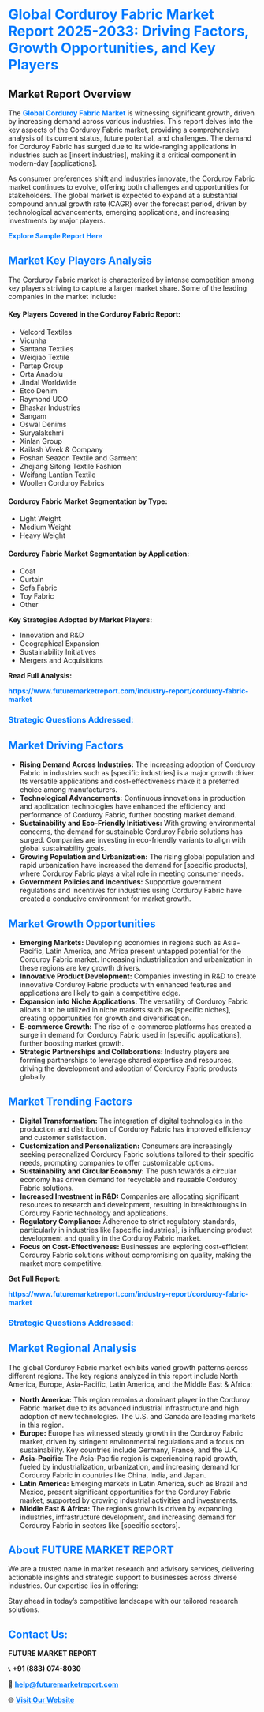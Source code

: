 <h1 style="color: #007BFF;">Global Corduroy Fabric Market Report 2025-2033: Driving Factors, Growth Opportunities, and Key Players</h1>

<section id="overview">
<h2>Market Report Overview</h2>
<p>The <a href="https://www.futuremarketreport.com/industry-report/corduroy-fabric-market" style="color: #007BFF; text-decoration: none;"><strong>Global Corduroy Fabric Market</strong></a> is witnessing significant growth, driven by increasing demand across various industries. This report delves into the key aspects of the Corduroy Fabric market, providing a comprehensive analysis of its current status, future potential, and challenges. The demand for Corduroy Fabric has surged due to its wide-ranging applications in industries such as [insert industries], making it a critical component in modern-day [applications].</p>
<p>As consumer preferences shift and industries innovate, the Corduroy Fabric market continues to evolve, offering both challenges and opportunities for stakeholders. The global market is expected to expand at a substantial compound annual growth rate (CAGR) over the forecast period, driven by technological advancements, emerging applications, and increasing investments by major players.</p>
</section>

<section id="overview">
<p><a href="https://www.futuremarketreport.com/request-sample/reportId=58663" style="color: #007BFF; text-decoration: none;"><strong>Explore Sample Report Here</strong></a></p>
</section>

<section id="key-players">
<h2 style="color: #007BFF;">Market Key Players Analysis</h2>
<p>The Corduroy Fabric market is characterized by intense competition among key players striving to capture a larger market share. Some of the leading companies in the market include:</p>
<h4>Key Players Covered in the Corduroy Fabric Report:</h4>
<ul><li>Velcord Textiles</li><li>Vicunha</li><li>Santana Textiles</li><li>Weiqiao Textile</li><li>Partap Group</li><li>Orta Anadolu</li><li>Jindal Worldwide</li><li>Etco Denim</li><li>Raymond UCO</li><li>Bhaskar Industries</li><li>Sangam</li><li>Oswal Denims</li><li>Suryalakshmi</li><li>Xinlan Group</li><li>Kailash Vivek &amp; Company</li><li>Foshan Seazon Textile and Garment</li><li>Zhejiang Sitong Textile Fashion</li><li>Weifang Lantian Textile</li><li>Woollen Corduroy Fabrics</li></ul>
<h4>Corduroy Fabric Market Segmentation by Type:</h4>
<ul><li>Light Weight</li><li>Medium Weight</li><li>Heavy Weight</li></ul>

<h4>Corduroy Fabric Market Segmentation by Application:</h4>
<ul><li>Coat</li><li>Curtain</li><li>Sofa Fabric</li><li>Toy Fabric</li><li>Other</li></ul>
<p><strong>Key Strategies Adopted by Market Players:</strong></p>
<ul>
<li>Innovation and R&D</li>
<li>Geographical Expansion</li>
<li>Sustainability Initiatives</li>
<li>Mergers and Acquisitions</li>
</ul>
</section>

<section>
<p><strong>Read Full Analysis: </strong></p><a href="https://www.futuremarketreport.com/industry-report/corduroy-fabric-market" style="color: #007BFF; text-decoration: none;"><strong>https://www.futuremarketreport.com/industry-report/corduroy-fabric-market</strong></a>
<h3 style="color: #007BFF;">Strategic Questions Addressed:</h3>
</section>

<section id="driving-factors">
<h2 style="color: #007BFF;">Market Driving Factors</h2>
<ul>
<li><strong>Rising Demand Across Industries:</strong> The increasing adoption of Corduroy Fabric in industries such as [specific industries] is a major growth driver. Its versatile applications and cost-effectiveness make it a preferred choice among manufacturers.</li>
<li><strong>Technological Advancements:</strong> Continuous innovations in production and application technologies have enhanced the efficiency and performance of Corduroy Fabric, further boosting market demand.</li>
<li><strong>Sustainability and Eco-Friendly Initiatives:</strong> With growing environmental concerns, the demand for sustainable Corduroy Fabric solutions has surged. Companies are investing in eco-friendly variants to align with global sustainability goals.</li>
<li><strong>Growing Population and Urbanization:</strong> The rising global population and rapid urbanization have increased the demand for [specific products], where Corduroy Fabric plays a vital role in meeting consumer needs.</li>
<li><strong>Government Policies and Incentives:</strong> Supportive government regulations and incentives for industries using Corduroy Fabric have created a conducive environment for market growth.</li>
</ul>
</section>

<section id="growth-opportunities">
<h2 style="color: #007BFF;">Market Growth Opportunities</h2>
<ul>
<li><strong>Emerging Markets:</strong> Developing economies in regions such as Asia-Pacific, Latin America, and Africa present untapped potential for the Corduroy Fabric market. Increasing industrialization and urbanization in these regions are key growth drivers.</li>
<li><strong>Innovative Product Development:</strong> Companies investing in R&D to create innovative Corduroy Fabric products with enhanced features and applications are likely to gain a competitive edge.</li>
<li><strong>Expansion into Niche Applications:</strong> The versatility of Corduroy Fabric allows it to be utilized in niche markets such as [specific niches], creating opportunities for growth and diversification.</li>
<li><strong>E-commerce Growth:</strong> The rise of e-commerce platforms has created a surge in demand for Corduroy Fabric used in [specific applications], further boosting market growth.</li>
<li><strong>Strategic Partnerships and Collaborations:</strong> Industry players are forming partnerships to leverage shared expertise and resources, driving the development and adoption of Corduroy Fabric products globally.</li>
</ul>
</section>

<section id="trending-factors">
<h2 style="color: #007BFF;">Market Trending Factors</h2>
<ul>
<li><strong>Digital Transformation:</strong> The integration of digital technologies in the production and distribution of Corduroy Fabric has improved efficiency and customer satisfaction.</li>
<li><strong>Customization and Personalization:</strong> Consumers are increasingly seeking personalized Corduroy Fabric solutions tailored to their specific needs, prompting companies to offer customizable options.</li>
<li><strong>Sustainability and Circular Economy:</strong> The push towards a circular economy has driven demand for recyclable and reusable Corduroy Fabric solutions.</li>
<li><strong>Increased Investment in R&D:</strong> Companies are allocating significant resources to research and development, resulting in breakthroughs in Corduroy Fabric technology and applications.</li>
<li><strong>Regulatory Compliance:</strong> Adherence to strict regulatory standards, particularly in industries like [specific industries], is influencing product development and quality in the Corduroy Fabric market.</li>
<li><strong>Focus on Cost-Effectiveness:</strong> Businesses are exploring cost-efficient Corduroy Fabric solutions without compromising on quality, making the market more competitive.</li>
</ul>
</section>

<section>
<p><strong>Get Full Report: </strong></p><a href="https://www.futuremarketreport.com/industry-report/corduroy-fabric-market" style="color: #007BFF; text-decoration: none;"><strong>https://www.futuremarketreport.com/industry-report/corduroy-fabric-market</strong></a>
<h3 style="color: #007BFF;">Strategic Questions Addressed:</h3>
</section>


<section id="regional-analysis">
<h2 style="color: #007BFF;">Market Regional Analysis</h2>
<p>The global Corduroy Fabric market exhibits varied growth patterns across different regions. The key regions analyzed in this report include North America, Europe, Asia-Pacific, Latin America, and the Middle East & Africa:</p>
<ul>
<li><strong>North America:</strong> This region remains a dominant player in the Corduroy Fabric market due to its advanced industrial infrastructure and high adoption of new technologies. The U.S. and Canada are leading markets in this region.</li>
<li><strong>Europe:</strong> Europe has witnessed steady growth in the Corduroy Fabric market, driven by stringent environmental regulations and a focus on sustainability. Key countries include Germany, France, and the U.K.</li>
<li><strong>Asia-Pacific:</strong> The Asia-Pacific region is experiencing rapid growth, fueled by industrialization, urbanization, and increasing demand for Corduroy Fabric in countries like China, India, and Japan.</li>
<li><strong>Latin America:</strong> Emerging markets in Latin America, such as Brazil and Mexico, present significant opportunities for the Corduroy Fabric market, supported by growing industrial activities and investments.</li>
<li><strong>Middle East & Africa:</strong> The region’s growth is driven by expanding industries, infrastructure development, and increasing demand for Corduroy Fabric in sectors like [specific sectors].</li>
</ul>
</section>

<footer>
<h2 style="color: #007BFF;">About FUTURE MARKET REPORT</h2>
<p>We are a trusted name in market research and advisory services, delivering actionable insights and strategic support to businesses across diverse industries. Our expertise lies in offering:</p>

<p>Stay ahead in today’s competitive landscape with our tailored research solutions.</p>

<h2 style="color: #007BFF;">Contact Us:</h2>
<p><strong>FUTURE MARKET REPORT</strong></p>
<p>📞 <strong>+91 (883) 074-8030</strong></p>
<p>📧 <strong><a href="mailto:help@futuremarketreport.com" style="color: #007BFF;">help@futuremarketreport.com</a></strong></p>
<p>🌐 <strong><a href="https://www.futuremarketreport.com/" style="color: #007BFF;">Visit Our Website</a></strong></p>
</footer>